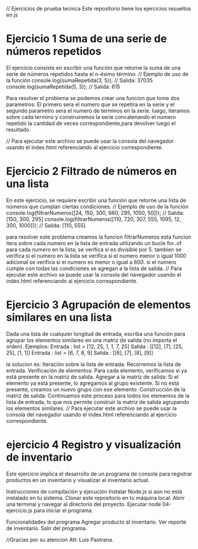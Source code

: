 // Ejercicios de prueba tecnica 
Este repositorio tiene los ejercicios resueltos en js 

# Ejercicio 1 Suma de una serie de números repetidos
El ejercicio consiste en escribir una función que retorne la suma de una serie de números repetidos hasta el n-ésimo término.
// Ejemplo de uso de la función
console.log(sumaRepetida(3, 5)); // Salida: 37035
console.log(sumaRepetida(5, 3)); // Salida: 615

Para resolver el problema se podemos crear una funcion que tome dos parametros. El primero sera el numero que se repetira en la serie y el segundo parametro sera el numero de terminos en la serie. luego,
iteramos sobre cada termino y construiremos la serie concatenando el numero repetido la cantidad de veces correspondiente,para devolver luego el resultado.

// Para ejecutar este archivo se puede usar la consola del navegador usando el index.html referenciando al ejercicio correspondiente. 
# Ejercicio 2 Filtrado de números en una lista
En este ejercicio, se requiere escribir una función que retorne una lista de números que cumplan ciertas condiciones.
    // Ejemplo de uso de la función
console.log(filtrarNumeros([24, 150, 300, 660, 295, 1050, 50])); // Salida: [150, 300, 295]
console.log(filtrarNumeros([110, 720, 307, 555, 1095, 12, 300, 1000])); // Salida: [110, 555]

para resolver este problema creamos la funcion filtrarNumeros esta funcion itera sobre cada numero en la lista de entrada utilizando un bucle for..of
para cada numero en la lista, se verifica si es divisible por 5. tambien se verifica si el numero en la lista se verifica si el numero menor o igual 1000
adicional se verifica si el numero es menor o igual a 600. si el numero cumple con todas las condiciones se agregan a la lista de salida. 
// Para ejecutar este archivo se puede usar la consola del navegador usando el index.html referenciando al ejercicio correspondiente. 

# Ejercicio 3 Agrupación de elementos similares en una lista
Dada una lista de cualquier longitud de entrada, escriba una función para agrupar los elementos similares en una matriz
de salida (no importa el orden). Ejemplos:
Entrada : list = [12, 25, 1, 1, 7, 25]
Salida : [[12], [7], [25, 25], [1, 1]]
Entrada : list = [6, 7, 8, 9]
Salida : [[6], [7], [8], [9]]

la solucion es: Iteración sobre la lista de entrada: Recorremos la lista de entrada.
Verificación de elementos: Para cada elemento, verificamos si ya está presente en la matriz de salida.
Agregar a la matriz de salida: Si el elemento ya está presente, lo agregamos al grupo existente. Si no está presente, creamos un nuevo grupo con ese elemento.
Construcción de la matriz de salida: Continuamos este proceso para todos los elementos de la lista de entrada, lo que nos permite construir la matriz de salida agrupando los elementos similares.
// Para ejecutar este archivo se puede usar la consola del navegador usando el index.html referenciando al ejercicio correspondiente. 

# ejercicio 4  Registro y visualización de inventario
Este ejercicio implica el desarrollo de un programa de consola para registrar productos en un inventario y visualizar el inventario actual.

Instrucciones de compilación y ejecución
Instalar Node.js si aún no está instalado en tu sistema.
Clonar este repositorio en tu máquina local.
Abrir una terminal y navegar al directorio del proyecto.
Ejecutar node 04-ejercicio.js para iniciar el programa.

Funcionalidades del programa
Agregar producto al inventario.
Ver reporte de inventario.
Salir del programa.

//Gracias por su atencion
Att: Luis Pastrana.  
